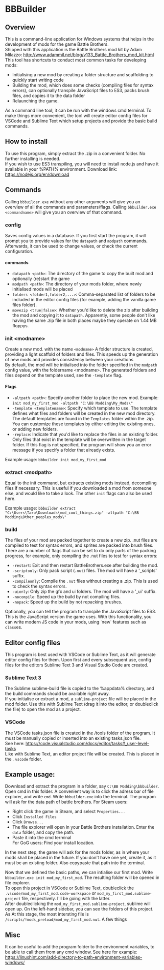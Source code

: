# BBBuilder


## Overview
This is a command-line application for Windows systems that helps in the development of mods for the game Battle Brothers.  
Shipped with this application is the Battle Brothers mod kit by Adam Milazzo: http://www.adammil.net/blog/v133_Battle_Brothers_mod_kit.html 
This tool has shortcuts to conduct most common tasks for developing mods: 
- Initialising a new mod by creating a folder structure and scaffolding to quickly start writing code
- Building the mod, which does some checks (compiling files for syntax errors), can optionally transpile JavaScript files to ES3, packs brush files, and copies it to the data folder  
- Relaunching the game.

As a command line tool, it can be run with the windows cmd terminal. 
To make things more convenient, the tool will create editor config files for VSCode and Sublime Text which setup projects and provide the basic build commands.  

## How to install
To use this program, simply extract the .zip in a convenient folder. No further installing is needed.  
If you wish to use ES3 transpiling, you will need to install node.js and have it available in your %PATH% environment. Download link: https://nodejs.org/en/download

## Commands
Calling `bbbuilder.exe` without any other arguments will give you an overview of all the commands and parameters/flags. Calling `bbbuilder.exe <commandname>` will give you an overview of that command.  
 
### config
Saves config values in a database. If you first start the program, it will prompt you to provide values for the `datapath` and `modpath` commands. Afterwards, it can be used to change values, or check the current configuration.
#### commands
- `datapath <path>`: The directory of the game to copy the built mod and optionally (re)start the game
- `modpath <path>`: The directory of your mods folder, where newly initialised mods will be placed
- `folders <folder1,folder2,...>`: Comma-separated list of folders to be included in the editor config files (for example, adding the vanilla game files folder). 
- `movezip <true|false>`: Whether you'd like to delete the zip after building the mod and copying it to `datapath`. Apparently, some people don't like having the same .zip file in both places maybe they operate on 1.44 MB floppys.


### init \<modname\>
Create a new mod. with the name `<modname>` A folder structure is created, providing a light scaffold of folders and files. This speeds up the generation of new mods and provides consistency between your creations.  
By default, the mod will be initialised into the folder specified in the `modpath` config value, with the foldername \<modname\>.
The generated folders and files depend on the template used, see the `-template` flag. 
#### Flags
- `-altpath <path>`: Specify another folder to place the new mod. Example: `init mod_my_first_mod -altpath "C:\BB Modding\My_Mods\"` 
- `-template <templatename>`: Specify which template to use. The template defines what files and folders will be created in the new mod directory. The default templates are found in the `Templates` folder within the .zip. You can customize these templates by either editing the existing ones, or adding new folders.  
- `-replace`: Indicate that you'd like to replace the files in an existing folder. Only files that exist in the template will be overwritten in the target folder. If this flag is not specified, the program will show you an error message if you specify a folder that already exists.

Example usage: `bbbuilder init mod_my_first_mod`

### extract \<modpath\>
Equal to the init command, but extracts existing mods instead, decompiling files if necessary. This is useful if you downloaded a mod from someone else, and would like to take a look. The other `init` flags can also be used here.

Example usage: `bbbuilder extract "C:\Users\Taro\Downloads\mod_cool_things.zip" -altpath "C:\BB Modding\Other_peoples_mods\"`

### build
The files of your mod are packed together to create a new zip. .nut files are compiled to test for syntax errors, and sprites are packed into brush files. 
There are a number of flags that can be set to do only parts of the packing progress, for example, only compiling the .nut files to test for syntax errors:
- `-restart`: Exit and then restart BattleBrothers.exe after building the mod.  
- `-scriptonly`: Only pack script (`.nut`) files. The mod will have a '_scripts' suffix.
- `-compileonly`: Compile the `.nut` files without creating a .zip. This is used to check the syntax errors.
- `-uionly`: Only zip the gfx and ui folders. The mod will have a '_ui' suffix.
- `-nocompile`: Speed up the build by not compiling files.
- `-nopack`: Speed up the build by not repacking brushes.

Optionally, you can tell the program to transpile the JavaScript files to ES3. This is the JavaScript version the game uses. With this functionality, you can write modern JS code in your mods, using 'new' features such as `class`es.
 
## Editor config files
This program is best used with VSCode or Sublime Text, as it will generate editor config files for them.
Upon first and every subsequent use, config files for the editors Sublime Text 3 and Visual Studio Code are created. 
### Sublime Text 3 
The Sublime sublime-build file is copied to the %appdata% directory, and the build commands should be available right away.  
If you initialise or extract a mod, a `sublime-project` file will be placed in the mod folder. Use this with Sublime Text (drag it into the editor, or doubleclick the file) to open the mod as a project.
### VSCode 
The VSCode tasks.json file is created in the /tools folder of the program. It must be manually copied or inserted into an existing tasks.json file.  
See here: https://code.visualstudio.com/docs/editor/tasks#_user-level-tasks  
Like with Sublime Text, an editor project file will be created. This is placed in the `.vscode` folder.

## Example usage:
Download and extract the program in a folder, say `C:\BB Modding\bbbuilder`.  
Open cmd in this folder. A convenient way is to click the adress bar of file explorer, and write `cmd`.
Write `bbbuilder.exe` into the terminal. The program will ask for the data path of battle brothers.
For Steam users: 
- Right click the game in Steam, and select `Properties...`
- Click `Installed Files`
- Click `Browse...`
- The file explorer will open in your Battle Brothers installation. Enter the `data` folder, and copy the path.
- Paste it into the cmd terminal  
For GoG users: Find your install location.

In the next step, the game will ask for the mods folder, as in where your mods shall be placed in the future. If you don't have one yet, create it, as it must be an existing folder. 
Also copypaste that path into the terminal.

Now that we defined the basic paths, we can intialise our first mod. Write `bbbuilder.exe init mod_my_first_mod`. The resulting folder will be opened in file explorer.  
To open this project in VSCode or Sublime Text, doubleclick the `.vscode/mod_my_first_mod.code-workspace` or `mod_my_first_mod.sublime-project` file, respectively. I'll be going with the latter.  
After doubleclicking the `mod_my_first_mod.sublime-project`, sublime will open up. On the left-hand sidebar, you can see the folders of this project. As 
At this stage, the most intersting file is `/scripts/!mods_preload/mod_my_first_mod.nut`. A few things 

## Misc
It can be useful to add the program folder to the environment variables, to be able to call them from any cmd window. See here for example: https://linuxhint.com/add-directory-to-path-environment-variables-windows/

